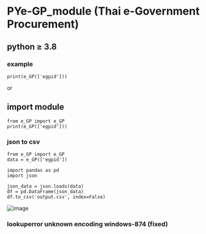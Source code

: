# PYe-GP_module (Thai e-Government Procurement)
## python ≥ 3.8
### example
```
print(e_GP(['egpid']))
```
or
## import module
```
from e_GP import e_GP
print(e_GP(['egpid']))
```


### json to csv
```
from e_GP import e_GP
data = e_GP(['egpid'])

import pandas as pd
import json

json_data = json.loads(data)
df = pd.DataFrame(json_data)
df.to_csv('output.csv', index=False)
```

![image](https://github.com/user-attachments/assets/3b9da0b8-515e-4613-8bac-c37057c16d7c)



### lookuperror unknown encoding windows-874 (fixed)
